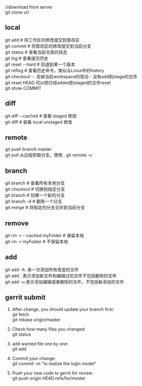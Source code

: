 //download from server  
git clone url

## local  
git add # 将工作区的修改提交到暂存区  
git commit # 将暂存区的修改提交到当前分支  
git status # 查看当前仓库的状态  
git log # 查看提交历史  
git reset --hard # 回退到某一个版本  
git reflog # 查看历史命令，类似与Linux中的history  
git checkout -- <file> 丢掉当前workspace的改动 - 没有add到stage的文件  
git reset HEAD <file>可以把已经added到staged的文件reset  
git show COMMIT
 
## diff 
git diff --cached # 查看 staged 修改     
git diff # 查看 local unstaged 修改    

## remote  
git push branch master  
git pull 从远程抓取分支，使用 . 
git remote -v 

## branch  
git branch # 查看所有本地分支  
git checkout <branch> # 切换到指定分支  
git branch <new-branch> # 创建一个新的分支  
git branch -d <branch> # 删除一个分支  
git merge <branch> # 将指定的分支合并到当前分支  

## remove  
git rm -r --cached myFolder # 保留本地  
git rm -r myFolder # 不保留本地

## add  
git add -A .来一次添加所有改变的文件  
git add . 表示添加新文件和编辑过的文件不包括删除的文件  
git add -u 表示添加编辑或者删除的文件，不包括新添加的文件  



## gerrit submit

1. After change, you should update your branch first:  
git fetch  
git rebase origin/master  

2. Check how many files you changed:  
git status  

3. add wanted file one by one:  
git add <wanted file>  

4. Commit your change:  
git commit -m "to realize the login model"  

5. Push your new code to gerrit for review:  
git push origin HEAD:refs/for/master  
